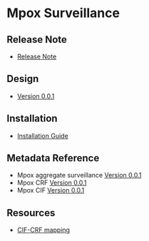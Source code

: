 # Mpox Surveillance

## Release Note

- [Release Note](#mpox-agg-release-note)

## Design

- [Version 0.0.1](#mpox-design)

## Installation

- [Installation Guide](#mpox-installation)

## Metadata Reference

- Mpox aggregate surveillance
  [Version 0.0.1](https://packages.dhis2.org/en/MPOX_AGG/0.0.1/DHIS2.40/MPOX_AGG_COMPLETE_0.0.1_DHIS2.40.xlsx)
- Mpox CRF
  [Version 0.0.1](https://packages.dhis2.org/en/MPOX_CRF/0.0.1/DHIS2.40/MPOX_CRF_COMPLETE_0.0.1_DHIS2.40.xlsx)
- Mpox CIF
  [Version 0.0.1](https://packages.dhis2.org/en/MPOX_CIF/0.0.1/DHIS2.40/MPOX_CIF_COMPLETE_0.0.1_DHIS2.40.xlsx)

## Resources

- [CIF-CRF mapping](resources/crf_cif_mapping.xlsx)
  
